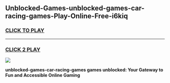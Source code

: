 
## Unblocked-Games-unblocked-games-car-racing-games-Play-Online-Free-i6kiq
<h3>
<a href="https://premium76.site?title=unblocked-games-car-racing-games&ref=26A">CLICK TO PLAY</a></h3>
<hr>

<h3>
<a href="https://premium76.site?title=unblocked-games-car-racing-games&ref=26A">CLICK 2 PLAY</a>
  
</h3>

<a href="https://premium76.site?title=unblocked-games-car-racing-games&ref=26A"><img src="https://clearcache.store/games.png"></a>


**unblocked-games-car-racing-games games unblocked: Your Gateway to Fun and Accessible Online Gaming**
